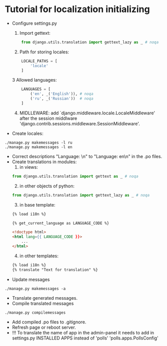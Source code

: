 # Tutorial for localization initializing

* Configure settings.py
    1. Import gettext:
    ```python
        from django.utils.translation import gettext_lazy as _ # noqa
    ```
    2. Path for storing locales:
    ```python
        LOCALE_PATHS = [
            'locale'
        ]
    ```
    3 Allowed languages:
    ```python
        LANGUAGES = [
            ('en', _('English')), # noqa
            ('ru', _('Russian'))  # noqa  
        ] 
    ```
    4. MIDLLEWARE:
       add `django.middleware.locale.LocaleMiddleware' after 
       the session middlware 'django.contrib.sessions.middleware.SessionMiddleware'. 

* Create locales:
```shell
./manage.py makemessages -l ru
./manage.py makemessages -l en

```
* Correct descriptions "Language: \n" to "Language: en\n" in the .po files.
* Create translations in modules:
    1. in views:
    ```python
    from django.utils.translation import gettext as _ # noqa
    ``` 
    2. in other objects of python:
    ```python
    from django.utils.translation import gettext_lazy as _ # noqa
    ```
    3. in base template:
    ```html
    {% load i18n %}
    
    {% get_current_language as LANGUAGE_CODE %}    
    
    <!doctype html>
    <html lang={{ LANGUAGE_CODE }}>
        ...
    </html>
    ```
    4. in other templates:
    ```html
    {% load i18n %}
    {% translate "Text for translation" %}
    ```
* Update messages
```shell
./manage.py makemessages -a
```
* Translate generated messages.
* Compile translated messages
```shell
./manage.py compilemessages
```
* Add compiled .po files to .gitignore.
* Refresh page or reboot server.
* !!! To translate the name of app in the admin-panel it needs
to add in settings.py INSTALLED APPS instead of 'polls'
'polls.apps.PollsConfig'
